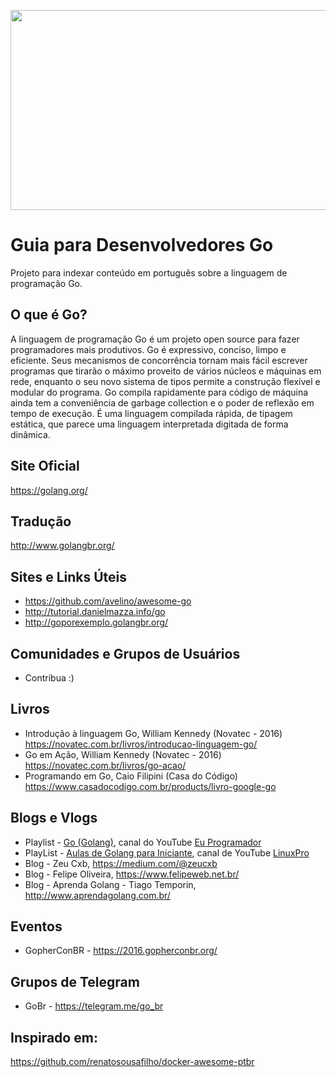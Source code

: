 <p align="center">
<img src="https://github.com/caiovictormc/go-awesome-ptbr/raw/master/gopher.jpg" height="320" width="610" >
</p>

# Guia para Desenvolvedores Go #
Projeto para indexar conteúdo em português sobre a linguagem de programação Go.

## O que é Go? ##
A linguagem de programação Go é um projeto open source para fazer programadores mais produtivos. Go é expressivo, conciso, limpo e eficiente. Seus mecanismos de concorrência tornam mais fácil escrever programas que tirarão o máximo proveito de vários núcleos e máquinas em rede, enquanto o seu novo sistema de tipos permite a construção flexível e modular do programa. Go compila rapidamente para código de máquina ainda tem a conveniência de garbage collection e o poder de reflexão em tempo de execução. É uma linguagem compilada rápida, de tipagem estática, que parece uma linguagem interpretada digitada de forma dinâmica.

## Site Oficial ##
https://golang.org/

## Tradução ##
http://www.golangbr.org/

## Sites e Links Úteis ##
* https://github.com/avelino/awesome-go
* http://tutorial.danielmazza.info/go
* http://goporexemplo.golangbr.org/

## Comunidades e Grupos de Usuários ##
* Contribua :)

## Livros ##
* Introdução à linguagem Go, William Kennedy (Novatec - 2016)
https://novatec.com.br/livros/introducao-linguagem-go/
* Go em Ação, William Kennedy (Novatec - 2016)
https://novatec.com.br/livros/go-acao/
*  Programando em Go, Caio Filipini (Casa do Código)
https://www.casadocodigo.com.br/products/livro-google-go

## Blogs e Vlogs ##
* Playlist - [Go (Golang)](https://www.youtube.com/playlist?list=PLXFk6ROPeWoAvLMyJ_PPfu8oF0-N_NgEI), canal do YouTube [Eu Programador](https://www.youtube.com/channel/UC7c2c7E1L9xhCinShl8-iZA)
* PlayList - [Aulas de Golang para Iniciante](https://www.youtube.com/playlist?list=PLIXNPsQriECyssu-LWgXNYsusLpTWAwMT), canal de YouTube [LinuxPro](https://www.youtube.com/channel/UCI2P6hkkBUkYiWPQhFU-rqg)
* Blog - Zeu Cxb, https://medium.com/@zeucxb
* Blog - Felipe Oliveira, https://www.felipeweb.net.br/
* Blog - Aprenda Golang - Tiago Temporin, http://www.aprendagolang.com.br/

## Eventos ##
* GopherConBR - https://2016.gopherconbr.org/

## Grupos de Telegram ##
* GoBr - https://telegram.me/go_br

## Inspirado em: ##
https://github.com/renatosousafilho/docker-awesome-ptbr
